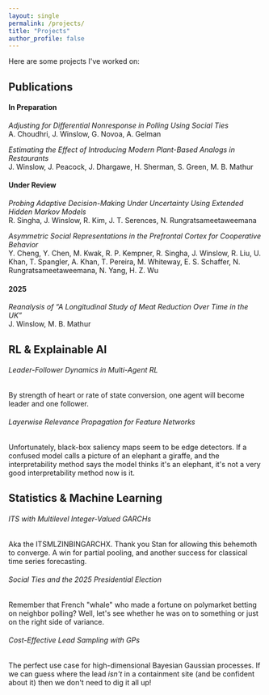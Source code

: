 ```yaml
---
layout: single
permalink: /projects/
title: "Projects"
author_profile: false
---
```


Here are some projects I've worked on:

## Publications

#### In Preparation
*Adjusting for Differential Nonresponse in Polling Using Social Ties* \
A. Choudhri, J. Winslow, G. Novoa, A. Gelman 

*Estimating the Effect of Introducing Modern Plant-Based Analogs in Restaurants* \
J. Winslow, J. Peacock, J. Dhargawe, H. Sherman, S. Green, M. B. Mathur



#### Under Review
*Probing Adaptive Decision-Making Under Uncertainty Using Extended Hidden Markov Models*\
R. Singha, J. Winslow, R. Kim, J. T. Serences, N. Rungratsameetaweemana

*Asymmetric Social Representations in the Prefrontal Cortex for Cooperative Behavior*\
Y. Cheng, Y. Chen, M. Kwak, R. P. Kempner, R. Singha, J. Winslow, R. Liu, U. Khan, T. Spangler, A. Khan, T. Pereira, M. Whiteway, E. S. Schaffer, N. Rungratsameetaweemana, N. Yang, H. Z. Wu

#### 2025
*Reanalysis of “A Longitudinal Study of Meat Reduction Over Time in the UK”*\
J. Winslow, M. B. Mathur

## RL & Explainable AI

###### Leader-Follower Dynamics in Multi-Agent RL
By strength of heart or rate of state conversion, one agent will become leader and one follower.

###### Layerwise Relevance Propagation for Feature Networks
Unfortunately, black-box saliency maps seem to be edge detectors. If a confused model calls a picture of an elephant a giraffe, and the interpretability method says the model thinks it's an elephant, it's not a very good interpretability method now is it.

## Statistics & Machine Learning

###### ITS with Multilevel Integer-Valued GARCHs 
Aka the ITSMLZINBINGARCHX. Thank you Stan for allowing this behemoth to converge. A win for partial pooling, and another success for classical time series forecasting.

###### Social Ties and the 2025 Presidential Election
Remember that French "whale" who made a fortune on polymarket betting on neighbor polling? Well, let's see whether he was on to something or just on the right side of variance.

###### Cost-Effective Lead Sampling with GPs
The perfect use case for high-dimensional Bayesian Gaussian processes. If we can guess where the lead *isn't* in a containment site (and be confident about it) then we don't need to dig it all up!